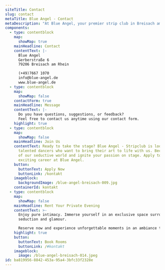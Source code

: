 ```yaml
---
siteTitle: Contact
slug: contact
metaTitle: Blue Angel - Contact
metaDescription: "At Blue Angel, your premier strip club in Breisach am Rhein, we offer bookings and bachelor parties. Contact us now!"
components:
  - type: contentblock
    map:
      showMap: true
    mainHeadline: Contact
    contentText: |-
      Blue Angel
      Gerberstraße 6
      79206 Breisach am Rhein

      (+49)7667 1070
      info@blue-angel.de
      www.blue-angel.de
  - type: contentblock
    map:
      showMap: false
    contactForm: true
    mainHeadline: Message
    contentText: |-
      Do you have questions, suggestions, or feedback?
      Feel free to contact us anytime using our contact form.
    highlight: true
  - type: contentblock
    map:
      showMap: false
    mainHeadline: Join Us
    contentText: Ready to take the stage? Blue Angel - Stripclub is looking for
      talented dancers who want to bring their art to life with us. Become a part
      of our seductive world and ignite your passion on stage. Apply today for an
      exciting career at Blue Angel.
    button:
      buttonText: Apply Now
      buttonLink: /kontakt
    imageblock:
      backgroundImage: /blue-angel-breisach-009.jpg
    containerId: kontakt
  - type: contentblock
    map:
      showMap: false
    mainHeadline: Rent Your Private Evening
    contentText: >-
      Enjoy pure intimacy. Immerse yourself in an exclusive space surrounded by
      seduction and glamour.

      Reserve now and experience unforgettable moments in an ambiance that captivates your senses.
    highlight: true
    button:
      buttonText: Book Rooms
      buttonLink: /#kontakt
    imageblock:
      image: /blue-angel-breisach-014.jpeg
id: ba819956-8842-453a-95a4-3bfc33f2328e
---
```


